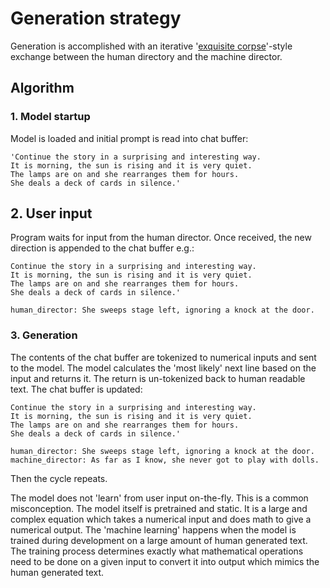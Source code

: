 # Generation strategy

Generation is accomplished with an iterative '[exquisite corpse](https://www.moma.org/collection/terms/exquisite-corpse)'-style exchange between the human directory and the machine director.

## Algorithm

### 1. Model startup

Model is loaded and initial prompt is read into chat buffer:

```text
'Continue the story in a surprising and interesting way.
It is morning, the sun is rising and it is very quiet.
The lamps are on and she rearranges them for hours.
She deals a deck of cards in silence.'
```

## 2. User input

Program waits for input from the human director. Once received, the new direction is appended to the chat buffer e.g.:

```text
Continue the story in a surprising and interesting way.
It is morning, the sun is rising and it is very quiet.
The lamps are on and she rearranges them for hours.
She deals a deck of cards in silence.'

human_director: She sweeps stage left, ignoring a knock at the door.
```

### 3. Generation

The contents of the chat buffer are tokenized to numerical inputs and sent to the model. The model calculates the 'most likely' next line based on the input and returns it. The return is un-tokenized back to human readable text. The chat buffer is updated:

```text
Continue the story in a surprising and interesting way.
It is morning, the sun is rising and it is very quiet.
The lamps are on and she rearranges them for hours.
She deals a deck of cards in silence.'

human_director: She sweeps stage left, ignoring a knock at the door.
machine_director: As far as I know, she never got to play with dolls.
```

Then the cycle repeats.

The model does not 'learn' from user input on-the-fly. This is a common misconception. The model itself is pretrained and static. It is a large and complex equation which takes a numerical input and does math to give a numerical output. The 'machine learning' happens when the model is trained during development on a large amount of human generated text. The training process determines exactly what mathematical operations need to be done on a given input to convert it into output which mimics the human generated text.
